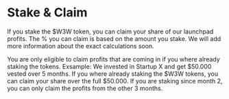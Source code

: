 # Stake & Claim

If you stake the $W3W token, you can claim your share of our launchpad profits. The % you can claim is based on the amount you stake. We will add more information about the exact calculations soon.&#x20;

You are only eligible to claim profits that are coming in if you where already staking the tokens. Exsample: We invested in Startup X and get $50.000 vested over 5 months. If you where already staking the $W3W tokens, you can claim your share over the full $50.000. If you are staking since month 2, you can only claim the profits from the other 3 months.&#x20;
